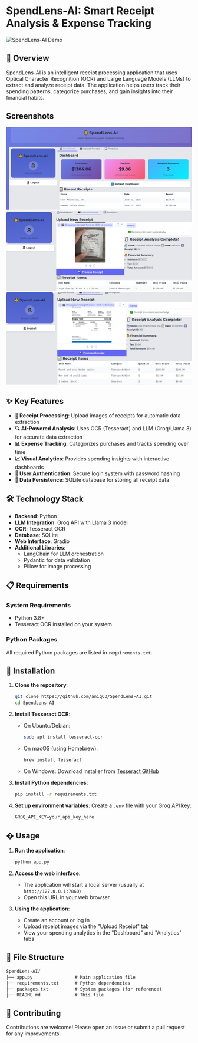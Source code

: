 # SpendLens-AI: Smart Receipt Analysis & Expense Tracking

![SpendLens-AI Demo](demo.gif)

## 📌 Overview

SpendLens-AI is an intelligent receipt processing application that uses Optical Character Recognition (OCR) and Large Language Models (LLMs) to extract and analyze receipt data. The application helps users track their spending patterns, categorize purchases, and gain insights into their financial habits.

## Screenshots
![image alt](https://github.com/aniq63/SpendLens-AI/blob/48564b8f79931593faac639a6d605d648fd409ff/Capture.PNG)
![image alt](https://github.com/aniq63/SpendLens-AI/blob/8dc62e06885bec3d24ba52d3081c8c39ffba9e0a/screenshot1.PNG)
![image alt](https://github.com/aniq63/SpendLens-AI/blob/b1e4df2e619047b3d542505f3a0e9146813795a8/screenshot2%20.PNG)


## ✨ Key Features

- **📸 Receipt Processing**: Upload images of receipts for automatic data extraction
- **🔍 AI-Powered Analysis**: Uses OCR (Tesseract) and LLM (Groq/Llama 3) for accurate data extraction
- **📊 Expense Tracking**: Categorizes purchases and tracks spending over time
- **📈 Visual Analytics**: Provides spending insights with interactive dashboards
- **🔐 User Authentication**: Secure login system with password hashing
- **💾 Data Persistence**: SQLite database for storing all receipt data

## 🛠️ Technology Stack

- **Backend**: Python
- **LLM Integration**: Groq API with Llama 3 model
- **OCR**: Tesseract OCR
- **Database**: SQLite
- **Web Interface**: Gradio
- **Additional Libraries**: 
  - LangChain for LLM orchestration
  - Pydantic for data validation
  - Pillow for image processing

## 📋 Requirements

### System Requirements
- Python 3.8+
- Tesseract OCR installed on your system

### Python Packages
All required Python packages are listed in `requirements.txt`.

## 🚀 Installation

1. **Clone the repository**:
   ```bash
   git clone https://github.com/aniq63/SpendLens-AI.git
   cd SpendLens-AI
   ```

2. **Install Tesseract OCR**:
   - On Ubuntu/Debian:
     ```bash
     sudo apt install tesseract-ocr
     ```
   - On macOS (using Homebrew):
     ```bash
     brew install tesseract
     ```
   - On Windows: Download installer from [Tesseract GitHub](https://github.com/UB-Mannheim/tesseract/wiki)

3. **Install Python dependencies**:
   ```bash
   pip install -r requirements.txt
   ```

4. **Set up environment variables**:
   Create a `.env` file with your Groq API key:
   ```
   GROQ_API_KEY=your_api_key_here
   ```

## � Usage

1. **Run the application**:
   ```bash
   python app.py
   ```

2. **Access the web interface**:
   - The application will start a local server (usually at `http://127.0.0.1:7860`)
   - Open this URL in your web browser

3. **Using the application**:
   - Create an account or log in
   - Upload receipt images via the "Upload Receipt" tab
   - View your spending analytics in the "Dashboard" and "Analytics" tabs

## 📂 File Structure

```
SpendLens-AI/
├── app.py                # Main application file
├── requirements.txt      # Python dependencies
├── packages.txt          # System packages (for reference)
├── README.md             # This file
```

## 🤝 Contributing

Contributions are welcome! Please open an issue or submit a pull request for any improvements.
